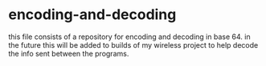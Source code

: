 # encoding-and-decoding
this file consists of a repository for encoding and decoding in base 64.
in the future this will be added to builds of my wireless project to help decode the info sent between the programs.

